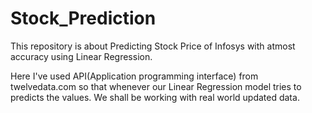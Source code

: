 # Stock_Prediction
This repository is about Predicting Stock Price of Infosys with atmost accuracy using Linear Regression.

Here I've used API(Application programming interface) from twelvedata.com so that whenever our Linear Regression model tries to predicts the values. We shall be working with real world updated data.
